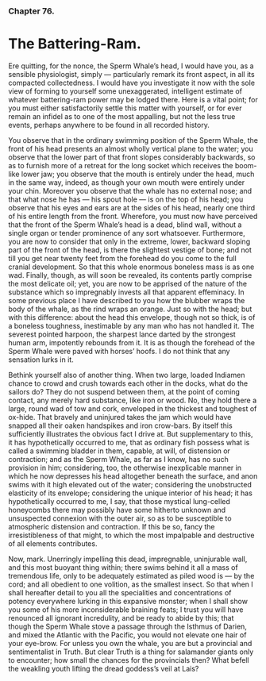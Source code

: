 ### Chapter 76.

# The Battering-Ram.

Ere quitting, for the nonce, the Sperm Whale’s head, I would have you, as a
sensible physiologist, simply — particularly remark its front aspect, in all
its compacted collectedness. I would have you investigate it now with the sole
view of forming to yourself some unexaggerated, intelligent estimate of
whatever battering-ram power may be lodged there. Here is a vital point; for
you must either satisfactorily settle this matter with yourself, or for ever
remain an infidel as to one of the most appalling, but not the less true
events, perhaps anywhere to be found in all recorded history.

You observe that in the ordinary swimming position of the Sperm Whale, the
front of his head presents an almost wholly vertical plane to the water; you
observe that the lower part of that front slopes considerably backwards, so as
to furnish more of a retreat for the long socket which receives the boom-like
lower jaw; you observe that the mouth is entirely under the head, much in the
same way, indeed, as though your own mouth were entirely under your chin.
Moreover you observe that the whale has no external nose; and that what nose he
has — his spout hole — is on the top of his head; you observe that his eyes and
ears are at the sides of his head, nearly one third of his entire length from
the front. Wherefore, you must now have perceived that the front of the Sperm
Whale’s head is a dead, blind wall, without a single organ or tender prominence
of any sort whatsoever. Furthermore, you are now to consider that only in the
extreme, lower, backward sloping part of the front of the head, is there the
slightest vestige of bone; and not till you get near twenty feet from the
forehead do you come to the full cranial development. So that this whole
enormous boneless mass is as one wad. Finally, though, as will soon be
revealed, its contents partly comprise the most delicate oil; yet, you are now
to be apprised of the nature of the substance which so impregnably invests all
that apparent effeminacy. In some previous place I have described to you how
the blubber wraps the body of the whale, as the rind wraps an orange. Just so
with the head; but with this difference: about the head this envelope, though
not so thick, is of a boneless toughness, inestimable by any man who has not
handled it. The severest pointed harpoon, the sharpest lance darted by the
strongest human arm, impotently rebounds from it. It is as though the forehead
of the Sperm Whale were paved with horses’ hoofs. I do not think that any
sensation lurks in it.

Bethink yourself also of another thing. When two large, loaded Indiamen chance
to crowd and crush towards each other in the docks, what do the sailors do?
They do not suspend between them, at the point of coming contact, any merely
hard substance, like iron or wood. No, they hold there a large, round wad of
tow and cork, enveloped in the thickest and toughest of ox-hide. That bravely
and uninjured takes the jam which would have snapped all their oaken handspikes
and iron crow-bars. By itself this sufficiently illustrates the obvious fact I
drive at. But supplementary to this, it has hypothetically occurred to me, that
as ordinary fish possess what is called a swimming bladder in them, capable, at
will, of distension or contraction; and as the Sperm Whale, as far as I know,
has no such provision in him; considering, too, the otherwise inexplicable
manner in which he now depresses his head altogether beneath the surface, and
anon swims with it high elevated out of the water; considering the unobstructed
elasticity of its envelope; considering the unique interior of his head; it has
hypothetically occurred to me, I say, that those mystical lung-celled
honeycombs there may possibly have some hitherto unknown and unsuspected
connexion with the outer air, so as to be susceptible to atmospheric distension
and contraction. If this be so, fancy the irresistibleness of that might, to
which the most impalpable and destructive of all elements contributes.

Now, mark. Unerringly impelling this dead, impregnable, uninjurable wall, and
this most buoyant thing within; there swims behind it all a mass of tremendous
life, only to be adequately estimated as piled wood is — by the cord; and all
obedient to one volition, as the smallest insect. So that when I shall
hereafter detail to you all the specialities and concentrations of potency
everywhere lurking in this expansive monster; when I shall show you some of his
more inconsiderable braining feats; I trust you will have renounced all
ignorant incredulity, and be ready to abide by this; that though the Sperm
Whale stove a passage through the Isthmus of Darien, and mixed the Atlantic
with the Pacific, you would not elevate one hair of your eye-brow. For unless
you own the whale, you are but a provincial and sentimentalist in Truth. But
clear Truth is a thing for salamander giants only to encounter; how small the
chances for the provincials then? What befell the weakling youth lifting the
dread goddess’s veil at Lais?
